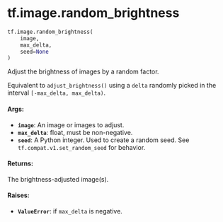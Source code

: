 <div itemscope itemtype="http://developers.google.com/ReferenceObject">
<meta itemprop="name" content="tf.image.random_brightness" />
<meta itemprop="path" content="Stable" />
</div>

# tf.image.random_brightness

``` python
tf.image.random_brightness(
    image,
    max_delta,
    seed=None
)
```

Adjust the brightness of images by a random factor.

Equivalent to `adjust_brightness()` using a `delta` randomly picked in the
interval `[-max_delta, max_delta)`.

#### Args:

* <b>`image`</b>: An image or images to adjust.
* <b>`max_delta`</b>: float, must be non-negative.
* <b>`seed`</b>: A Python integer. Used to create a random seed. See
    `tf.compat.v1.set_random_seed` for behavior.


#### Returns:

The brightness-adjusted image(s).


#### Raises:

* <b>`ValueError`</b>: if `max_delta` is negative.
